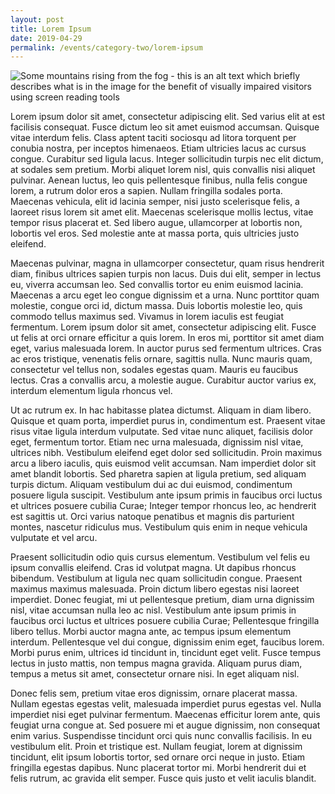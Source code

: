 ```yaml
---
layout: post
title: Lorem Ipsum
date: 2019-04-29
permalink: /events/category-two/lorem-ipsum
---
```


![Some mountains rising from the fog - this is an alt text which briefly describes what is in the image for the benefit of visually impaired visitors using screen reading tools](https://static.photocdn.pt/images/articles/2017_1/iStock-545347988.jpg)

Lorem ipsum dolor sit amet, consectetur adipiscing elit. Sed varius elit at est facilisis consequat. Fusce dictum leo sit amet euismod accumsan. Quisque vitae interdum felis. Class aptent taciti sociosqu ad litora torquent per conubia nostra, per inceptos himenaeos. Etiam ultricies lacus ac cursus congue. Curabitur sed ligula lacus. Integer sollicitudin turpis nec elit dictum, at sodales sem pretium. Morbi aliquet lorem nisl, quis convallis nisi aliquet pulvinar. Aenean luctus, leo quis pellentesque finibus, nulla felis congue lorem, a rutrum dolor eros a sapien. Nullam fringilla sodales porta. Maecenas vehicula, elit id lacinia semper, nisi justo scelerisque felis, a laoreet risus lorem sit amet elit. Maecenas scelerisque mollis lectus, vitae tempor risus placerat et. Sed libero augue, ullamcorper at lobortis non, lobortis vel eros. Sed molestie ante at massa porta, quis ultricies justo eleifend.

Maecenas pulvinar, magna in ullamcorper consectetur, quam risus hendrerit diam, finibus ultrices sapien turpis non lacus. Duis dui elit, semper in lectus eu, viverra accumsan leo. Sed convallis tortor eu enim euismod lacinia. Maecenas a arcu eget leo congue dignissim et a urna. Nunc porttitor quam molestie, congue orci id, dictum massa. Duis lobortis molestie leo, quis commodo tellus maximus sed. Vivamus in lorem iaculis est feugiat fermentum. Lorem ipsum dolor sit amet, consectetur adipiscing elit. Fusce ut felis at orci ornare efficitur a quis lorem. In eros mi, porttitor sit amet diam eget, varius malesuada lorem. In auctor purus sed fermentum ultrices. Cras ac eros tristique, venenatis felis ornare, sagittis nulla. Nunc mauris quam, consectetur vel tellus non, sodales egestas quam. Mauris eu faucibus lectus. Cras a convallis arcu, a molestie augue. Curabitur auctor varius ex, interdum elementum ligula rhoncus vel.

Ut ac rutrum ex. In hac habitasse platea dictumst. Aliquam in diam libero. Quisque et quam porta, imperdiet purus in, condimentum est. Praesent vitae risus vitae ligula interdum vulputate. Sed vitae nunc aliquet, facilisis dolor eget, fermentum tortor. Etiam nec urna malesuada, dignissim nisl vitae, ultrices nibh. Vestibulum eleifend eget dolor sed sollicitudin. Proin maximus arcu a libero iaculis, quis euismod velit accumsan. Nam imperdiet dolor sit amet blandit lobortis. Sed pharetra sapien at ligula pretium, sed aliquam turpis dictum. Aliquam vestibulum dui ac dui euismod, condimentum posuere ligula suscipit. Vestibulum ante ipsum primis in faucibus orci luctus et ultrices posuere cubilia Curae; Integer tempor rhoncus leo, ac hendrerit est sagittis ut. Orci varius natoque penatibus et magnis dis parturient montes, nascetur ridiculus mus. Vestibulum quis enim in neque vehicula vulputate et vel arcu.

Praesent sollicitudin odio quis cursus elementum. Vestibulum vel felis eu ipsum convallis eleifend. Cras id volutpat magna. Ut dapibus rhoncus bibendum. Vestibulum at ligula nec quam sollicitudin congue. Praesent maximus maximus malesuada. Proin dictum libero egestas nisi laoreet imperdiet. Donec feugiat, mi ut pellentesque pretium, diam urna dignissim nisl, vitae accumsan nulla leo ac nisl. Vestibulum ante ipsum primis in faucibus orci luctus et ultrices posuere cubilia Curae; Pellentesque fringilla libero tellus. Morbi auctor magna ante, ac tempus ipsum elementum interdum. Pellentesque vel dui congue, dignissim enim eget, faucibus lorem. Morbi purus enim, ultrices id tincidunt in, tincidunt eget velit. Fusce tempus lectus in justo mattis, non tempus magna gravida. Aliquam purus diam, tempus a metus sit amet, consectetur ornare nisi. In eget aliquam nisl.

Donec felis sem, pretium vitae eros dignissim, ornare placerat massa. Nullam egestas egestas velit, malesuada imperdiet purus egestas vel. Nulla imperdiet nisi eget pulvinar fermentum. Maecenas efficitur lorem ante, quis feugiat urna congue at. Sed posuere mi et augue dignissim, non consequat enim varius. Suspendisse tincidunt orci quis nunc convallis facilisis. In eu vestibulum elit. Proin et tristique est. Nullam feugiat, lorem at dignissim tincidunt, elit ipsum lobortis tortor, sed ornare orci neque in justo. Etiam fringilla egestas dapibus. Nunc placerat tortor mi. Morbi hendrerit dui et felis rutrum, ac gravida elit semper. Fusce quis justo et velit iaculis blandit. 
